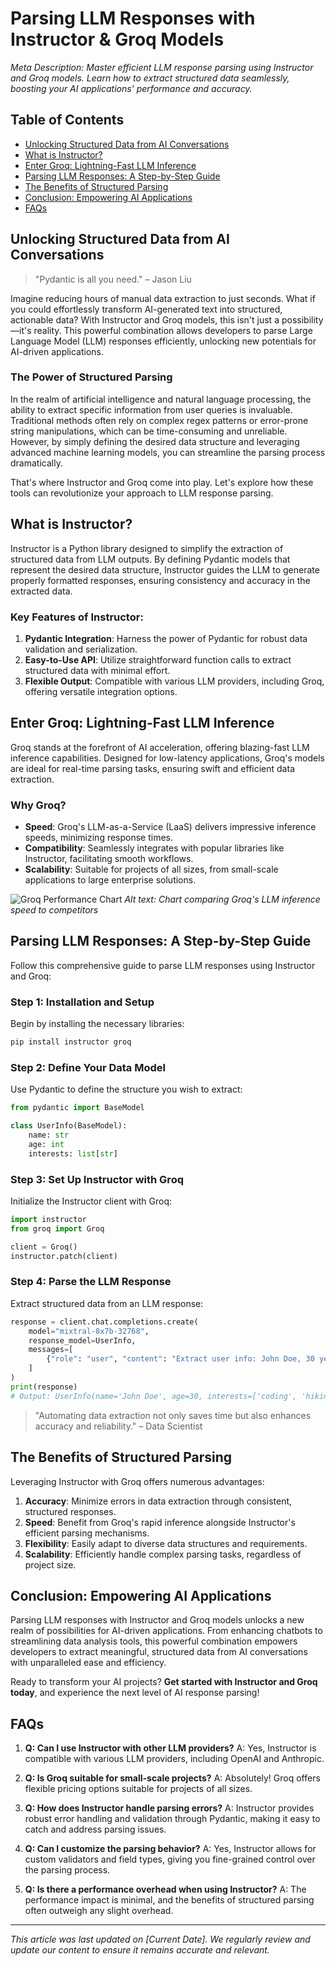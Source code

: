 # Parsing LLM Responses with Instructor & Groq Models

*Meta Description: Master efficient LLM response parsing using Instructor and Groq models. Learn how to extract structured data seamlessly, boosting your AI applications' performance and accuracy.*

## Table of Contents
- [Unlocking Structured Data from AI Conversations](#unlocking-structured-data-from-ai-conversations)
- [What is Instructor?](#what-is-instructor)
- [Enter Groq: Lightning-Fast LLM Inference](#enter-groq-lightning-fast-llm-inference)
- [Parsing LLM Responses: A Step-by-Step Guide](#parsing-llm-responses-a-step-by-step-guide)
- [The Benefits of Structured Parsing](#the-benefits-of-structured-parsing)
- [Conclusion: Empowering AI Applications](#conclusion-empowering-ai-applications)
- [FAQs](#faqs)

## Unlocking Structured Data from AI Conversations

> "Pydantic is all you need." – Jason Liu

Imagine reducing hours of manual data extraction to just seconds. What if you could effortlessly transform AI-generated text into structured, actionable data? With Instructor and Groq models, this isn't just a possibility—it's reality. This powerful combination allows developers to parse Large Language Model (LLM) responses efficiently, unlocking new potentials for AI-driven applications.

### The Power of Structured Parsing

In the realm of artificial intelligence and natural language processing, the ability to extract specific information from user queries is invaluable. Traditional methods often rely on complex regex patterns or error-prone string manipulations, which can be time-consuming and unreliable. However, by simply defining the desired data structure and leveraging advanced machine learning models, you can streamline the parsing process dramatically.

That's where Instructor and Groq come into play. Let's explore how these tools can revolutionize your approach to LLM response parsing.

## What is Instructor?

Instructor is a Python library designed to simplify the extraction of structured data from LLM outputs. By defining Pydantic models that represent the desired data structure, Instructor guides the LLM to generate properly formatted responses, ensuring consistency and accuracy in the extracted data.

### Key Features of Instructor:

1. **Pydantic Integration**: Harness the power of Pydantic for robust data validation and serialization.
2. **Easy-to-Use API**: Utilize straightforward function calls to extract structured data with minimal effort.
3. **Flexible Output**: Compatible with various LLM providers, including Groq, offering versatile integration options.


## Enter Groq: Lightning-Fast LLM Inference

Groq stands at the forefront of AI acceleration, offering blazing-fast LLM inference capabilities. Designed for low-latency applications, Groq's models are ideal for real-time parsing tasks, ensuring swift and efficient data extraction.

### Why Groq?

- **Speed**: Groq's LLM-as-a-Service (LaaS) delivers impressive inference speeds, minimizing response times.
- **Compatibility**: Seamlessly integrates with popular libraries like Instructor, facilitating smooth workflows.
- **Scalability**: Suitable for projects of all sizes, from small-scale applications to large enterprise solutions.

![Groq Performance Chart](https://example.com/groq-performance-chart.png)
*Alt text: Chart comparing Groq's LLM inference speed to competitors*

## Parsing LLM Responses: A Step-by-Step Guide

Follow this comprehensive guide to parse LLM responses using Instructor and Groq:

### Step 1: Installation and Setup

Begin by installing the necessary libraries:

```bash
pip install instructor groq
```

### Step 2: Define Your Data Model

Use Pydantic to define the structure you wish to extract:

```python
from pydantic import BaseModel

class UserInfo(BaseModel):
    name: str
    age: int
    interests: list[str]
```

### Step 3: Set Up Instructor with Groq

Initialize the Instructor client with Groq:

```python
import instructor
from groq import Groq

client = Groq()
instructor.patch(client)
```

### Step 4: Parse the LLM Response

Extract structured data from an LLM response:

```python
response = client.chat.completions.create(
    model="mixtral-8x7b-32768",
    response_model=UserInfo,
    messages=[
        {"role": "user", "content": "Extract user info: John Doe, 30 years old, likes coding and hiking."}
    ]
)
print(response)
# Output: UserInfo(name='John Doe', age=30, interests=['coding', 'hiking'])
```

> "Automating data extraction not only saves time but also enhances accuracy and reliability." – Data Scientist

## The Benefits of Structured Parsing

Leveraging Instructor with Groq offers numerous advantages:

1. **Accuracy**: Minimize errors in data extraction through consistent, structured responses.
2. **Speed**: Benefit from Groq's rapid inference alongside Instructor's efficient parsing mechanisms.
3. **Flexibility**: Easily adapt to diverse data structures and requirements.
4. **Scalability**: Efficiently handle complex parsing tasks, regardless of project size.

## Conclusion: Empowering AI Applications

Parsing LLM responses with Instructor and Groq models unlocks a new realm of possibilities for AI-driven applications. From enhancing chatbots to streamlining data analysis tools, this powerful combination empowers developers to extract meaningful, structured data from AI conversations with unparalleled ease and efficiency.

Ready to transform your AI projects? **Get started with Instructor and Groq today**, and experience the next level of AI response parsing!

## FAQs

1. **Q: Can I use Instructor with other LLM providers?**
   A: Yes, Instructor is compatible with various LLM providers, including OpenAI and Anthropic.

2. **Q: Is Groq suitable for small-scale projects?**
   A: Absolutely! Groq offers flexible pricing options suitable for projects of all sizes.

3. **Q: How does Instructor handle parsing errors?**
   A: Instructor provides robust error handling and validation through Pydantic, making it easy to catch and address parsing issues.

4. **Q: Can I customize the parsing behavior?**
   A: Yes, Instructor allows for custom validators and field types, giving you fine-grained control over the parsing process.

5. **Q: Is there a performance overhead when using Instructor?**
   A: The performance impact is minimal, and the benefits of structured parsing often outweigh any slight overhead.

---

*This article was last updated on [Current Date]. We regularly review and update our content to ensure it remains accurate and relevant.*
